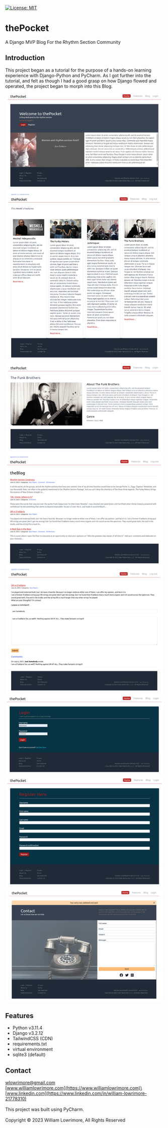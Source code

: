 [![License: MIT](https://img.shields.io/badge/License-MIT-darkred.svg)](https://opensource.org/licenses/MIT)
# thePocket

A Django MVP Blog For the Rhythm Section Community

## Introduction

This project began as a tutorial for the purpose of a hands-on learning experience with Django-Python and PyCharm.
As I got further into the tutorial, and felt as though I had a good grasp on how Django flowed and operated, the project
began to morph into this Blog.

![Home Page](readme_images/home_page.png)
![Features Page](readme_images/features_page.png)
![Features Detail Page](readme_images/features_detail_page.png)
![Blog Page](readme_images/blog_page.png)
![Blog Details Page](readme_images/blog_details_page.png)
![Login Page](readme_images/login_page.png)
![Register Page](readme_images/register_page.png)
![Contact Page](readme_images/contact_page.png)

## Features
* Python v3.11.4
* Django v3.2.12
* TailwindCSS (CDN)
* requirements.txt
* virtual environment
* sqlite3 (default)

## Contact
[wlowrimore@gmail.com](mailto://wlowrimore@gmail.com)\
[www.williamlowrimore.com](https://www.williamlowrimore.com)\
[www.linkedin.com](https://www.linkedin.com/in/william-lowrimore-21778310)
</br>
</br>
This project was built using PyCharm.
</br>
</br>
Copyright &copy; 2023 William Lowrimore, All Rights Reserved 